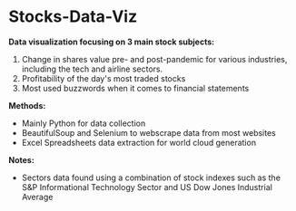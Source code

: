 # Stocks-Data-Viz
**Data visualization focusing on 3 main stock subjects:**
1. Change in shares value pre- and post-pandemic for various industries, including the tech and airline sectors.
2. Profitability of the day's most traded stocks
3. Most used buzzwords when it comes to financial statements

**Methods:**
 - Mainly Python for data collection
 - BeautifulSoup and Selenium to webscrape data from most websites
 - Excel Spreadsheets data extraction for world cloud generation

**Notes:**
 - Sectors data found using a combination of stock indexes such as the S&P Informational Technology Sector and US Dow Jones Industrial Average

